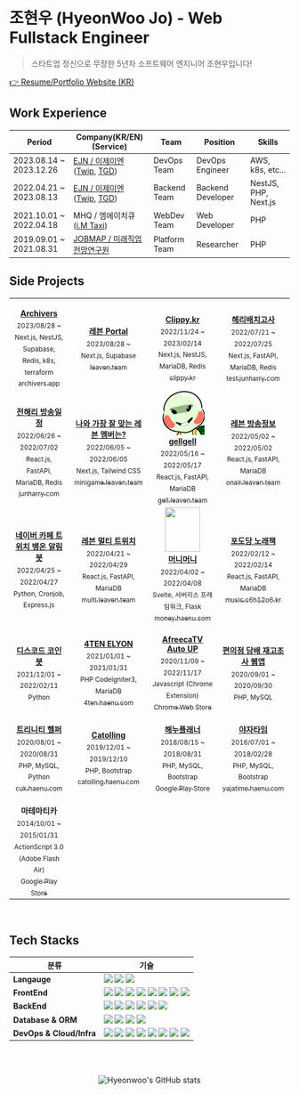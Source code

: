 # 조현우 (HyeonWoo Jo) - Web Fullstack Engineer
> 스타트업 정신으로 무장한 5년차 소프트웨어 엔지니어 조현우입니다!

[👉 Resume/Portfolio Website (KR)](https://haenu.com)

## Work Experience
| Period | Company(KR/EN) (Service) | Team | Position | Skills |
|---|---|---|---|---|
| 2023.08.14 ~ 2023.12.26 | [EJN / 이제이엔](https://ejn.gg) ([Twip](https://twip.kr), [TGD](https://tgd.kr)) | DevOps Team | DevOps Engineer | AWS, k8s, etc... |
| 2022.04.21 ~ 2023.08.13 | [EJN / 이제이엔](https://ejn.gg) ([Twip](https://twip.kr), [TGD](https://tgd.kr)) | Backend Team | Backend Developer | NestJS, PHP, Next.js |
| 2021.10.01 ~ 2022.04.18 | MHQ / 엠에이치큐 ([i.M Taxi](https://imforyou.co.kr)) | WebDev Team | Web Developer | PHP |
| 2019.09.01 ~ 2021.08.31 | [JOBMAP / 미래직업전망연구원](https://jobmap.kr) | Platform Team | Researcher | PHP |


## Side Projects

<!-- GitHub Editor를 Tabs / 4 / Soft wrap 으로 설정해주세요 -->

<table>
	<tr>
		<td align="center" width="225">
			<a href="https://github.com/dokdo2013/archivers-fe">
				<img src="https://archivers.app/Archivers_A.png" width="80" alt=""/>
				<br /><b>Archivers</b>
			</a><br />
			<sub>2023/08/28 ~</sub><br />
			<sub>Next.js, NestJS, Supabase, Redis, k8s, terraform</sub><br />
			<a target="_blank" href="https://archivers.app"><sub>archivers.app</sub></a>
		</td>
		<td align="center" width="225">
			<a href="https://github.com/dokdo2013/leaven-portal">
				<img src="https://user-images.githubusercontent.com/22076477/197334291-d7bc51ea-6e8f-4526-a9a9-56a91c44fcef.png" width="80" alt=""/>
				<br /><b>레븐 Portal</b>
			</a><br />
			<sub>2023/08/28 ~</sub><br />
			<sub>Next.js, Supabase</sub><br />
			<a target="_blank" href="https://leaven.team"><sub>leaven.team</sub></a>
		</td>
		<td align="center" width="225">
			<a href="#">				
				<img src="https://user-images.githubusercontent.com/22076477/208558400-5c8640bc-bd77-46aa-8c93-a91c2f0cf30c.png" width="80" alt=""/>
				<br /><b>Clippy.kr</b>
			</a><br />
			<sub>2022/11/24 ~ 2023/02/14</sub><br />
			<sub>Next.js, NestJS, MariaDB, Redis</sub><br />
			<a target="_blank" href="https://clippy.kr"><sub>clippy.kr</sub></a>
		</td>
		<td align="center" width="225">
			<a href="https://github.com/dokdo2013/junharry-test-next">
				<img src="https://imagedelivery.net/lR-z0ff8FVe1ydEi9nc-5Q/c552441f-f764-4e67-cd3f-1621da181a00/icon200" width="80" alt=""/>
				<br /><b>해리배치고사</b>
			</a><br />
			<sub>2022/07/21 ~ 2022/07/25</sub><br />
			<sub>Next.js, FastAPI, MariaDB, Redis</sub><br />
			<a target="_blank" href="https://test.junharry.com"><sub>test.junharry.com</sub></a>
		</td>
	</tr>
	<tr>
		<td align="center" width="225">
			<a href="https://github.com/dokdo2013/junharry">
				<img src="https://imagedelivery.net/lR-z0ff8FVe1ydEi9nc-5Q/c552441f-f764-4e67-cd3f-1621da181a00/icon200" width="80" alt=""/>
				<br /><b>전해리 방송일정</b>
			</a><br />
			<sub>2022/06/26 ~ 2022/07/02</sub><br />
			<sub>React.js, FastAPI, MariaDB, Redis</sub><br />
			<a target="_blank" href="https://junharry.com"><sub>junharry.com</sub></a>
		</td>
	    <td align="center" width="225">
			<a href="https://github.com/dokdo2013/leaven-minigame">
				<img src="https://user-images.githubusercontent.com/22076477/197334291-d7bc51ea-6e8f-4526-a9a9-56a91c44fcef.png" width="80" alt=""/>
				<br /><b>나와 가장 잘 맞는 레븐 멤버는?</b>
			</a><br />
			<sub>2022/06/05 ~ 2022/06/05</sub><br />
			<sub>Next.js, Tailwind CSS</sub><br />
			<a target="_blank" href="https://minigame.leaven.team"><sub>minigame.leaven.team</sub></a>
		</td>
    	<td align="center" width="225">
			<a href="https://github.com/dokdo2013/beadyo97-gellgell">
				<img src="https://raw.githubusercontent.com/dokdo2013/beadyo97-gellgell/main/src/gellgell.png" width="80" alt=""/>
				<br /><b>gellgell</b>
			</a><br />
			<sub>2022/05/16 ~ 2022/05/17</sub><br />
			<sub>React.js, FastAPI, MariaDB</sub><br />
			<a target="_blank" href="https://gell.leaven.team"><sub>gell.leaven.team</sub></a>
		</td>
		<td align="center" width="225">
			<a href="https://github.com/dokdo2013/leaven-onair">
				<img src="https://user-images.githubusercontent.com/22076477/197334291-d7bc51ea-6e8f-4526-a9a9-56a91c44fcef.png" width="80" alt=""/>
				<br /><b>레븐 방송정보</b>
			</a><br />
			<sub>2022/05/02 ~ 2022/05/02</sub><br />
			<sub>React.js, FastAPI, MariaDB</sub><br />
			<a target="_blank" href="https://onair.leaven.team"><sub>onair.leaven.team</sub></a>
		</td>
	</tr>
	<tr>
		<td align="center" width="225">
			<a href="https://github.com/dokdo2013/naver-cafe-twitch-alert">
				<img src="https://user-images.githubusercontent.com/22076477/197334291-d7bc51ea-6e8f-4526-a9a9-56a91c44fcef.png" width="80" alt=""/>
				<br /><b>네이버 카페 트위치 뱅온 알림봇</b>
			</a><br />
			<sub>2022/04/25 ~ 2022/04/27</sub><br />
			<sub>Python, Cronjob, Express.js</sub>
		</td>
    	<td align="center" width="225">
			<a href="https://github.com/dokdo2013/leaven-multi">
				<img src="https://user-images.githubusercontent.com/22076477/197334291-d7bc51ea-6e8f-4526-a9a9-56a91c44fcef.png" width="80" alt=""/>
				<br /><b>레븐 멀티 트위치</b>
			</a><br />
			<sub>2022/04/21 ~ 2022/04/29</sub><br />
			<sub>React.js, FastAPI, MariaDB</sub><br />
			<a target="_blank" href="https://multi.leaven.team"><sub>multi.leaven.team</sub></a>
		</td>
    	<td align="center" width="225">
			<a href="https://github.com/dokdo2013/moneymoney-front">
				<img src="https://upload.wikimedia.org/wikipedia/commons/thumb/1/1b/Svelte_Logo.svg/1200px-Svelte_Logo.svg.png" width="63" height="80" alt=""/>
				<br /><b>머니머니</b>
			</a><br />
			<sub>2022/04/02 ~ 2022/04/08</sub><br />
			<sub>Svelte, 서버리스 프레임워크, Flask</sub><br />
			<a target="_blank" href="https://money.haenu.com"><sub>money.haenu.com</sub></a>
		</td>
		<td align="center" width="225">
			<a href="https://github.com/dokdo2013/music.c6h12o6.kr">
				<img src="https://static-cdn.jtvnw.net/emoticons/v2/304434784/static/light/2.0" width="80" alt=""/>
				<br /><b>포도당 노래책</b>
			</a><br />
			<sub>2022/02/12 ~ 2022/02/14</sub><br />
			<sub>React.js, FastAPI, MariaDB</sub><br />
			<a target="_blank" href="https://music.c6h12o6.kr"><sub>music.c6h12o6.kr</sub></a>
		</td>
	</tr>
	<tr>
		<td align="center" width="225">
			<a href="https://github.com/dokdo2013/discord-coin-bot">
				<img src="https://bitcoin.org/img/icons/opengraph.png?1666174126" width="80" alt=""/>
				<br /><b>디스코드 코인봇</b>
			</a><br />
			<sub>2021/12/01 ~ 2022/02/11</sub><br />
			<sub>Python</sub>
		</td>
		<td align="center" width="225">
			<a href="https://github.com/dokdo2013/4ten_elyon">
				<img src="https://yt3.ggpht.com/ytc/AMLnZu9d-6GuR4axyYzZFmkEbG52RSuYFC70JxoA9usW=s176-c-k-c0x00ffffff-no-rj" width="80" alt=""/>
				<br /><b>4TEN ELYON</b>
			</a><br />
			<sub>2021/01/01 ~ 2021/01/31</sub><br />
			<sub>PHP CodeIgniter3, MariaDB</sub><br />
			<a target="_blank" href="https://4ten.haenu.com"><sub>4ten.haenu.com</sub></a>
		</td>
		<td align="center" width="225">
			<a href="https://github.com/dokdo2013/afreecatv_auto_up">
				<img src="https://lh3.googleusercontent.com/vuuVOLrSGfWEhLDhPuEN9EPIwuwgFDqU3oJz2ZI1aK9_VEQo-3c0WjtUwuG7RMPW9xWuc0MJgEhnK2A4ls4O67lkbQ=w128-h128-e365-rj-sc0x00ffffff" width="80" alt=""/>
				<br /><b>AfreecaTV Auto UP</b>
			</a><br />
			<sub>2020/11/09 ~ 2022/11/17</sub><br />
			<sub>Javascript (Chrome Extension)</sub><br />
			<a target="_blank" href="https://chrome.google.com/webstore/detail/afreecatv-auto-up/dclegcffcilobhmapnmoekjecibgglcg"><sub>Chrome Web Store</sub></a>
		</td>
    	<td align="center" width="225">
			<a href="https://github.com/dokdo2013/gs25-cigacheck">
				<img src="https://user-images.githubusercontent.com/22076477/197336702-25d95166-112b-4c42-a474-ddc8ad5f75ad.png" width="100" alt=""/>
				<br /><b>편의점 담배 재고조사 웹앱</b>
			</a><br />
			<sub>2020/09/01 ~ 2020/09/30</sub><br />
			<sub>PHP, MySQL</sub>
		</td>
	</tr>
	<tr>
		<td align="center" width="225">
			<a href="https://github.com/dokdo2013/trinity_helper_web">
				<img src="https://user-images.githubusercontent.com/22076477/197336872-ca34478b-73df-4f9e-930d-6f945512133a.jpeg" width="80" alt=""/>
				<br /><b>트리니티 헬퍼</b>
			</a><br />
			<sub>2020/08/01 ~ 2020/08/31</sub><br />
			<sub>PHP, MySQL, Python</sub><br />
			<a target="_blank" href="https://cuk.haenu.com"><sub>cuk.haenu.com</sub></a>
		</td>
    	<td align="center" width="225">
			<a href="https://github.com/dokdo2013/catolling">
				<img src="https://user-images.githubusercontent.com/22076477/197336872-ca34478b-73df-4f9e-930d-6f945512133a.jpeg" width="80" alt=""/>
				<br /><b>Catolling</b>
			</a><br />
			<sub>2019/12/01 ~ 2019/12/10</sub><br />
			<sub>PHP, Bootstrap</sub><br />
			<a target="_blank" href="https://catolling.haenu.com"><sub>catolling.haenu.com</sub></a>
		</td>
    	<td align="center" width="225">
			<a href="https://github.com/dokdo2013/haenu-planner-v1">
				<img src="https://user-images.githubusercontent.com/22076477/197337096-5065544c-8295-44c3-9bcd-c6d26b2188cd.png" width="80" alt=""/>
				<br /><b>해누플래너</b>
			</a><br />
			<sub>2018/08/15 ~ 2018/08/31</sub><br />
			<sub>PHP, MySQL, Bootstrap</sub><br />
			<a target="_blank" href="https://play.google.com/store/apps/details?id=appinventor.ai_hyeonwoo5342.hyeonwoo_gouniv"><sub>Google Play Store</sub></a>
		</td>
    	<td align="center" width="225">
			<a href="https://github.com/dokdo2013/Yajatime">
				<img src="https://user-images.githubusercontent.com/22076477/197337858-aece0b84-68dc-4699-b55b-1422a7caab10.jpeg" width="80" align="center" alt=""/>
				<br /><b>야자타임</b>
			</a><br />
			<sub>2016/07/01 ~ 2018/02/28</sub><br />
			<sub>PHP, MySQL, Bootstrap</sub><br />
			<a target="_blank" href="https://yajatime.haenu.com"><sub>yajatime.haenu.com</sub></a>
		</td>
	</tr>
	<tr>
    	<td align="center" width="225">
			<img src="https://play-lh.googleusercontent.com/xW4aDH34nVgdy8l3XNPfzkqi1_K1aTxFfd0eQsdlr-qwbk8nqDZOck3t_nadrgjXYbfv=w480-h960-rw" width="80" alt=""/>
			<br /><b>마테마티카</b><br />
			<sub>2014/10/01 ~ 2015/01/31</sub><br />
			<sub>ActionScript 3.0 (Adobe Flash Air)</sub><br />
			<a target="_blank" href="https://play.google.com/store/apps/details?id=appinventor.ai_hyeonwoo5342.hyeonwoo_gouniv"><sub>Google Play Store</sub></a>
		</td>
	</tr>
</table>


<br>

## Tech Stacks

| 분류                    | 기술                                                                                                                                                                                                                                                                                                                                                                                                                                                                                                                                                                                                                                                                                                                                                                                                                                                                                                                                                                                                                                                                         |
| ----------------------- | ---------------------------------------------------------------------------------------------------------------------------------------------------------------------------------------------------------------------------------------------------------------------------------------------------------------------------------------------------------------------------------------------------------------------------------------------------------------------------------------------------------------------------------------------------------------------------------------------------------------------------------------------------------------------------------------------------------------------------------------------------------------------------------------------------------------------------------------------------------------------------------------------------------------------------------------------------------------------------------------------------------------------------------------------------------------------------- |
| **Langauge**            | <img src="https://img.shields.io/badge/TypeScript-3178C6?style=for-the-badge&logo=TypeScript&logoColor=white"> <img src="https://img.shields.io/badge/php-777BB4?style=for-the-badge&logo=php&logoColor=white"> <img src="https://img.shields.io/badge/Python-3776AB?style=for-the-badge&logo=Python&logoColor=white">                                                                                                                                                                                                                                                                                                                                                                                                                                                                                                                                                                                                                                                                                                                                                                                                                                                        |
| **FrontEnd**            | <img src="https://img.shields.io/badge/next.js-000000?style=for-the-badge&logo=next.js&logoColor=white"> <img src="https://img.shields.io/badge/react-61DAFB?style=for-the-badge&logo=react&logoColor=black"> <img src="https://img.shields.io/badge/Chakra UI-319795?style=for-the-badge&logo=Chakra UI&logoColor=white"> <img src="https://img.shields.io/badge/Tailwind CSS-06B6D4?style=for-the-badge&logo=Tailwind CSS&logoColor=white"> <img src="https://img.shields.io/badge/HTML-E34F26?style=for-the-badge&logo=HTML5&logoColor=white"> <img src="https://img.shields.io/badge/CSS-1572B6?style=for-the-badge&logo=CSS3&logoColor=white"> <img src="https://img.shields.io/badge/jQuery-0769AD?style=for-the-badge&logo=jQuery&logoColor=black"> <img src="https://img.shields.io/badge/Bootstrap-7952B3?style=for-the-badge&logo=bootstrap&logoColor=white">  |
| **BackEnd**             | <img src="https://img.shields.io/badge/NestJS-E0234E?style=for-the-badge&logo=NestJS&logoColor=white"> <img src="https://img.shields.io/badge/Express-000000?style=for-the-badge&logo=Express&logoColor=white"> <img src="https://img.shields.io/badge/codeigniter-EF4223?style=for-the-badge&logo=codeigniter&logoColor=white"> <img src="https://img.shields.io/badge/fastapi-009688?style=for-the-badge&logo=fastapi&logoColor=white"> <img src="https://img.shields.io/badge/flask-000000?style=for-the-badge&logo=flask&logoColor=white"> <img src="https://img.shields.io/badge/Socket.io-010101?style=for-the-badge&logo=Socket.io&logoColor=white">                                                                                                                                                                                                                                                                                                                                                                                                                                                                                                                             |
| **Database & ORM**      | <img src="https://img.shields.io/badge/mysql-4479A1?style=for-the-badge&logo=mysql&logoColor=white"> <img src="https://img.shields.io/badge/MariaDB-003545?style=for-the-badge&logo=MariaDB&logoColor=white"> <img src="https://img.shields.io/badge/Redis-DC382D?style=for-the-badge&logo=Redis&logoColor=white"> <img src="https://img.shields.io/badge/Sequelize-000000?style=for-the-badge&logo=Sequelize&logoColor=white">                                                                                                                                                                                                                                                                                                                                                                                                                                                                                                                                       |
| **DevOps & Cloud/Infra** | <img src="https://img.shields.io/badge/linux-FCC624?style=for-the-badge&logo=linux&logoColor=black"> <img src="https://img.shields.io/badge/kubernetes-326CE5?style=for-the-badge&logo=kubernetes&logoColor=white"> <img src="https://img.shields.io/badge/Docker-2496ED?style=for-the-badge&logo=Docker&logoColor=white"> <img src="https://img.shields.io/badge/AWS-232F3E?style=for-the-badge&logo=Amazon AWS&logoColor=white"> <img src="https://img.shields.io/badge/google cloud-4285F4?style=for-the-badge&logo=google cloud&logoColor=white"> <img src="https://img.shields.io/badge/GitHub Actions-2088FF?style=for-the-badge&logo=GitHub Actions&logoColor=white"> <img src="https://img.shields.io/badge/Vercel-000000?style=for-the-badge&logo=Vercel&logoColor=white"> <img src="https://img.shields.io/badge/Jenkins-D24939?style=for-the-badge&logo=Jenkins&logoColor=white">                                                                                                                                                                                                                                                                                                          |


<br><br>

<div align="center">

![Hyeonwoo's GitHub stats](https://github-readme-stats.vercel.app/api?username=dokdo2013&count_private=true&show_icons=true&theme=dracula)

</div>

